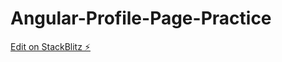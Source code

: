 # Angular-Profile-Page-Practice

[Edit on StackBlitz ⚡️](https://stackblitz.com/edit/angular-ivy-zhj9uk)